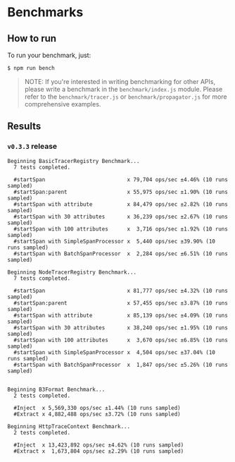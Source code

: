 # Benchmarks

## How to run

To run your benchmark, just:
```sh
$ npm run bench
```

> NOTE: If you're interested in writing benchmarking for other APIs, please write a benchmark in the `benchmark/index.js` module. Please refer to the `benchmark/tracer.js` or `benchmark/propagator.js` for more comprehensive examples.

## Results

### `v0.3.3` release

```
Beginning BasicTracerRegistry Benchmark...
  7 tests completed.

  #startSpan                          x 79,704 ops/sec ±4.46% (10 runs sampled)
  #startSpan:parent                   x 55,975 ops/sec ±1.90% (10 runs sampled)
  #startSpan with attribute           x 84,479 ops/sec ±2.82% (10 runs sampled)
  #startSpan with 30 attributes       x 36,239 ops/sec ±2.67% (10 runs sampled)
  #startSpan with 100 attributes      x  3,716 ops/sec ±1.92% (10 runs sampled)
  #startSpan with SimpleSpanProcessor x  5,440 ops/sec ±39.90% (10 runs sampled)
  #startSpan with BatchSpanProcessor  x  2,284 ops/sec ±6.51% (10 runs sampled)

Beginning NodeTracerRegistry Benchmark...
  7 tests completed.

  #startSpan                          x 81,777 ops/sec ±4.32% (10 runs sampled)
  #startSpan:parent                   x 57,455 ops/sec ±3.87% (10 runs sampled)
  #startSpan with attribute           x 85,139 ops/sec ±4.09% (10 runs sampled)
  #startSpan with 30 attributes       x 38,240 ops/sec ±1.95% (10 runs sampled)
  #startSpan with 100 attributes      x  3,670 ops/sec ±6.85% (10 runs sampled)
  #startSpan with SimpleSpanProcessor x  4,504 ops/sec ±37.04% (10 runs sampled)
  #startSpan with BatchSpanProcessor  x  1,847 ops/sec ±5.26% (10 runs sampled)


Beginning B3Format Benchmark...
  2 tests completed.

  #Inject  x 5,569,330 ops/sec ±1.44% (10 runs sampled)
  #Extract x 4,882,488 ops/sec ±3.72% (10 runs sampled)

Beginning HttpTraceContext Benchmark...
  2 tests completed.

  #Inject  x 13,423,892 ops/sec ±4.62% (10 runs sampled)
  #Extract x  1,673,804 ops/sec ±2.29% (10 runs sampled)
```
